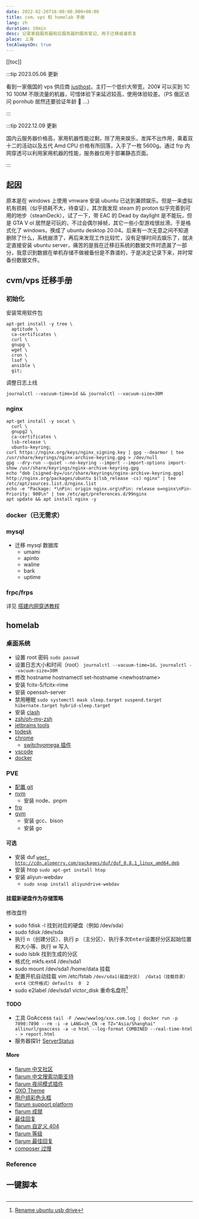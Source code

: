 ```yaml
---
date: 2022-02-26T16:00:00.000+00:00
title: cvm、vps 和 homelab 手册
lang: zh
duration: 10min
desc: 记录家庭服务器和云服务器的服务笔记，用于迁移或者恢复
place: 上海
tocAlwaysOn: true
---
```


[[toc]]

:::tip 2023.05.06 更新

看到一家俄国的 vps 供应商 [justhost](https://justhost.ru/zh)，主打一个低价大带宽，200¥ 可以买到 1C 1G 100M 不限流量的机器，可惜体验下来延迟较高，使用体验较差。（PS 俄区访问 pornhub 居然还要验证年龄 :saluting_face: ...）

:::

:::tip 2022.12.09 更新

国内云服务器价格高，家用机器性能过剩，除了用来娱乐，发挥不出作用，乘着双十二的活动以及五代 Amd CPU 价格有所回落，入手了一枚 5600g。通过 frp 内网穿透可以利用家用机器的性能，服务器仅用于部署静态页面。

:::

## 起因

原本是在 windows 上使用 vmware 安装 ubuntu 已达到兼顾娱乐。但是一来虚拟机有损耗（似乎损耗不大，待查证），其次我发现 steam 的 proton 似乎完善到可用的地步（steamDeck），试了一下，带 EAC 的 Dead by daylight 是不能玩，但是 GTA V ol 居然是可玩的，不过会偶尔掉帧，其它一些小型游戏很丝滑。于是格式化了 windows，换成了 ubuntu desktop 20.04。后来有一次无意之间不知道删除了什么，系统崩溃了，再后来发现工作比较忙，没有足够时间去娱乐了，就决定直接安装 ubuntu server，痛苦的是我在迁移旧系统的数据文件时遗漏了一部分，我意识到数据在单机存储不做被备份是不靠谱的，于是决定记录下来，并时常备份数据文件。

## cvm/vps 迁移手册

### 初始化

安装常用软件包

```shell
apt-get install -y tree \
  aptitude \
  ca-certificates \
  curl \
  gnupg \
  wget \
  cron \
  lsof \
  ansible \
  git;
```

调整日志上线

```shell
journalctl --vacuum-time=1d && journalctl --vacuum-size=30M
```

### nginx

```shell
apt-get install -y socat \
  curl \
  gnupg2 \
  ca-certificates \
  lsb-release \
  ubuntu-keyring;
curl https://nginx.org/keys/nginx_signing.key | gpg --dearmor | tee /usr/share/keyrings/nginx-archive-keyring.gpg > /dev/null
gpg --dry-run --quiet --no-keyring --import --import-options import-show /usr/share/keyrings/nginx-archive-keyring.gpg
echo "deb [signed-by=/usr/share/keyrings/nginx-archive-keyring.gpg] http://nginx.org/packages/ubuntu $(lsb_release -cs) nginx" | tee /etc/apt/sources.list.d/nginx.list
echo -e "Package: *\nPin: origin nginx.org\nPin: release o=nginx\nPin-Priority: 900\n" | tee /etc/apt/preferences.d/99nginx
apt update && apt install nginx -y
```

### docker（已无需求）

### mysql

- 迁移 mysql 数据库
  - umami
  - apinto
  - waline
  - bark
  - uptime

### frpc/frps

详见 [搭建内网穿透教程]()

## homelab

### 桌面系统

- 设置 root 密码 `sudo passwd`
- 设置日志大小和时间（root） `journalctl --vacuum-time=1d`、`journalctl --vacuum-size=30M`
- 修改 hostname hostnamectl set-hostname &lt;newhostname&gt;
- 安装 fcitx-5/fcitx-rime
- 安装 openssh-server
- 禁用睡眠 `sudo systemctl mask sleep.target suspend.target hibernate.target hybrid-sleep.target`
- 安装 [clash](https://github.com/Fndroid/clash_for_windows_pkg/releases/latest)
- [zsh/oh-my-zsh](blog/src/posts/installation-manual.md#zshoh-my-zsh)
- [jetbrains tools](https://www.jetbrains.com/toolbox-app/)
- [todesk](https://www.todesk.com/download.html)
- [chrome](https://www.google.com/chrome/)
  - [switchyomega 插件](https://proxy-switchyomega.com/)
- [vscode](https://code.visualstudio.com/)
- [docker](blog/src/notes/container/docker/README.md#Install)

### PVE

- [配置 git](../../notes/git/README.md#配置)
- [nvm](https://github.com/nvm-sh/nvm#installing-and-updating)
  - 安装 node、pnpm
- [frp](https://github.com/fatedier/frp)
- [gvm](https://github.com/moovweb/gvm#installing)
  - 安装 gcc、bison
  - 安装 go

#### 可选

- 安装 duf [`wget http://cdn.alomerry.com/packages/duf/duf_0.8.1_linux_amd64.deb`](https://github.com/muesli/duf#installation)
- 安装 htop `sudo apt-get install htop`
- 安装 aliyun-webdav
  - `sudo snap install aliyundrive-webdav`

#### 挂载新硬盘作为存储策略

修改盘符

- sudo fdisk -l 找到对应的硬盘（例如 /dev/sda）
- sudo fdisk /dev/sda
- 执行 n（创建分区）、执行 p （主分区）、执行多次<kbd>Enter</kbd>设置好分区起始位置和大小等、执行 w 写入
- sudo lsblk 找到生成的分区
- 格式化 mkfs.ext4 /dev/sda1
- sudo mount /dev/sda1 /home/data 挂载
- 配置开机自动挂载 vim /etc/fstab `/dev/sda1(磁盘分区)  /data1（挂载目录） ext4（文件格式）defaults  0  2`
- sudo e2label /dev/sda1 victor_disk 重命名盘符[^rename_ubuntu_usb_drive]


#### TODO

- 工具 GoAccess `tail -F /www/wwwlog/xxx.com.log | docker run -p 7890:7890 --rm -i -e LANG=zh_CN -e TZ="Asia/Shanghai" allinurl/goaccess -a -o html --log-format COMBINED --real-time-html - > report.html`
- 服务器探针 [ServerStatus](https://github.com/stilleshan/ServerStatus)

#### More

- [flarum 中文社区](https://discuss.flarum.org.cn/)
- [flarum 中文搜索功能支持](https://discuss.flarum.org.cn/d/1216)
- [flarum 夜间模式插件](https://discuss.flarum.org/d/21492-friendsofflarum-night-mode/362)
- [OXO Theme](https://discuss.flarum.org/d/28681-oxo-theme)
- [用户组彩色头框](https://discuss.flarum.org.cn/d/2203)
- [flarum support platform](https://discuss.flarum.org/d/23741-support-platform-turn-your-community-into-a-support-platform)
- [flarum 成就](https://discuss.flarum.org/d/26675-flarum-achievements-reward-your-users-for-participating)
- [最佳回复](https://discuss.flarum.org.cn/d/1323)
- [flarum 自定义 404 ](https://discuss.flarum.org/d/10784-friendsofflarum-custom-html-error-pages/36)
- [flarum 等级](https://discuss.flarum.org/d/27869-level-ranks/44)
- [flarum 最佳回复](https://discuss.flarum.org.cn/d/1323/2)
- [composer 过慢](https://cloud.tencent.com/developer/article/1801915)

### Reference

[^rename_ubuntu_usb_drive]: [Rename ubuntu usb drive](https://help.ubuntu.com/community/RenameUSBDrive)



## 一键脚本

```shell

```

